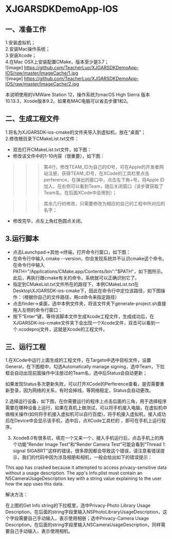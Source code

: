 # XJGARSDKDemoApp-IOS
一、准备工作
-------------------------------
1.安装虚拟机；<br>
2.安装Mac操作系统；<br>
3.安装Xcode；<br>
4.在Mac OSX上安装配置CMake，版本至少是3.7；<br>
![image] https://github.com/TeacherLuo/XJGARSDKDemoApp-IOS/raw/master/ImageCache/1.jpg <br>
![image] https://github.com/TeacherLuo/XJGARSDKDemoApp-IOS/raw/master/ImageCache/2.jpg <br>

本说明使用的VMWare Station 12，操作系统为macOS High Sierra 版本10.13.3，Xcode版本9.2。如果有MAC电脑可以省去步骤1和2。<br>

二、生成工程文件
------------------

1.将名为XJGARSDK-ios-cmake的文件夹导入到虚拟机，放在“桌面”；<br>
2.修改根目录下CMakeList.txt文件：<br>
* 双击打开CMakeList.txt文件，如下图：<br>
* 修改该文件中的1-10内容（很重要），如下图：<br>

>>>第4行，修改TEAM_ID为自己的ID号，可在Apple的开发者网站注册，获得TEAM_ID号，在XCode的工具栏里点击perference，在弹出的窗口中，点击左下角+号，将Apple ID加入，在右侧可以看到Team，随后关闭窗口（该步骤获取了Team名，在后面XCode中会用到）；<br>

>>>其余几行的修改，只需要修改为相应的自己的工程中所对应的名字；<br>
* 修改完毕，点左上角红色圆点关闭。<br>

3.运行脚本
------------------------
* 点击Launchpad->其他->终端，打开命令行窗口，如下图：<br>
* 在命令行中输入 cmake --version，你会发现系统并不认识cmake这个命令。在命令行中输入PATH="/Applications/CMake.app/Contents/bin":"$PATH"，如下图所示。此后，再执行跟cmake有关的命令，系统就可以正确识别它了。<br>
* 指定到CMakeList.txt文件所在的路径下，本例CMakeList.txt在Desktop\XJGARSDK-ios-cmake下，因此在命令行中定位该路径，如下图操作：（根据你自己的文件路径，用cd命令来指定路径）<br>
* 点击finder->桌面，选中本例文件夹，将该文件夹下generate-project.sh直接拖入左侧的命令行窗口：<br>
* 按下“Enter”键，等待该脚本文件生成Xcode工程文件，生成成功后，在XJGARSDK-ios-cmake文件夹下会出现一个Xcode文件，双击可以看到一个.xcodeproj文件，这就是Xcode的工程文件。<br>

三、运行工程
-----------------

1.在XCode中运行上面生成的工程文件，在Targets中选中目标文件，设置General，在下图框中，勾选Automatically manage signing，选中Team，下拉框会自动出现前面操作中注册过的Team名，选中后Status会自动更新；<br>

如果发现Status多次更新失败，可以打开XCode的Perference查看，是否需要重新登录，因为网络的关系，有时会掉线，等网络稳定，Status会自动更改。<br>

2.选择运行设备，如下图，在你需要运行的程序上点击后面的三角，用于选择程序需要在哪种设备上运行，如果在真机上做测试，可以将手机接入电脑，在虚拟机中做相关操作(如何将手机接入虚拟机可以自行百度)，将手机接入虚拟机，接入成功后在Device中会显示该手机，选中后，点XCode工具栏的 ，即可在手机上运行程序。<br>

3. Xcode8.0有很多坑，填完一个又来一个，接入手机运行后，点击手机上的两个功能“Render Image Test”和“Render Camera Test”可能会看到“Thread 1: signal SIGABRT”这样的错误，很多原因都会导致这个错误，请注意看错误提示，我们的代码中因为涉及相册和相机，一般会给出如下的错误提示：<br>

This app has crashed because it attempted to access privacy-sensitive data without a usage description. The app's Info.plist must contain an NSCameraUsageDescription key with a string value explaining to the user how the app uses this data.<br>

解决方法：<br>

在上图的Get Info string的下拉框里，选中Privacy-Photo Library Usage Description，在后面的string字段里输入NSPhotoLibraryUsageDescription，这个字段需要自己手动输入，表示使用相册；选中Privacy-Camera Usage Description，在后面的string字段里输入NSCameraUsageDescription，同样需要自己手动输入，表示使用相机。<br>
